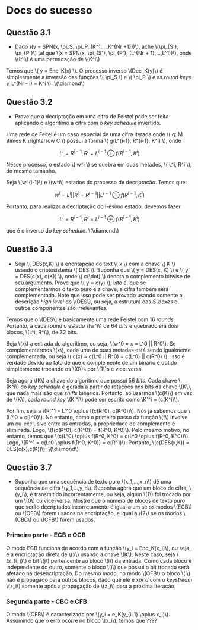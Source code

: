 # Docs do sucesso

## Questão 3.1

- Dado \\(y = SPN(x, \pi_S, \pi_P, (K^1,...,K^{Nr +1}))\\), ache \\(\pi_{S'}, \pi_{P'}\\) tal que \\(x = SPN(x, \pi_{S'}, \pi_{P'}, (L^{Nr + 1},...,L^1))\\), onde \\(L^i\\) é uma permutação de \\(K^i\\)

Temos que \\( y = Enc_K(x) \\). O processo inverso \\(Dec_K(y)\\) é simplesmente a inversão das funções \\( \pi_S \\) e \\( \pi_P \\) e as _round keys_ \\( L^(Nr - i) = K^i \\). \\(\diamond\\)

## Questão 3.2

- Prove que a decriptação em uma cifra de Feistel pode ser feita aplicando o algorítimo à cifra com o _key schedule_ invertido.

Uma rede de Feitel é um caso especial de uma cifra iterada onde \\( g: M \times K \rightarrow C \\) possui a forma \\( g(L^{i-1}, R^{i-1}, K^i) \\), onde 

$$ L^i = R^{i-1}, R^i = L^{i-1} \oplus f(R^{i-1}, K^i)$$

Nesse processo, o estado \\( w^i \\) se quebra em duas metades, \\( L^i, R^i \\), do mesmo tamanho.

Seja \\(w^{i-1}\\) e \\(w^i\\) estados do processo de decriptação. Temos que:

$$w^i = L^i || R^i = R^{i-1} || L^{i-1} \oplus f(R^{i-1}, K^i)$$

Portanto, para realizar a decriptação do i-ésimo estado, devemos fazer

$$ L^i = R^{i-1}, R^i = L^{i-1} \oplus f(R^{i-1}, K^i)$$

que é o inverso do _key schedule_. \\(\diamond\\)

## Questão 3.3

- Seja \\( DES(x,K) \\) a encritapção do text \\( x \\) com a chave \\( K \\) usando o criptosistema \\( DES \\). Suponha que \\( y = DES(x, K) \\) e \\( y' = DES(c(x), c(K)) \\), onde \\( c(\dot) \\) denota o complemento bitwise de seu argumento. Prove que \\( y'= c(y) \\), isto é, que se complementarmos o texto puro e a chave, a cifra também será complementada. Note que isso pode ser provado usando somente a descrição _high level_ do \\(DES\\), ou seja, a estrutura das _S-boxes_ e outros componentes são irrelevantes.

Temos que o \\(DES\\) é basicamente uma rede Feistel com 16 _rounds_. Portanto, a cada _round_ o estado \\(w^i\\) de 64 _bits_ é quebrado em dois blocos, \\(L^i, R^i\\), de 32 bits. 

Seja \\(x\\) a entrada do algorítimo, ou seja, \\(w^0 = x = L^0 || R^0\\). Se complementarmos \\(x\\), cada uma de suas metadas está sendo igualmente complementada, ou seja \\( c(x) = c(L^0 || R^0) = c(L^0) || c(R^0) \\). Isso é verdade devido ao fato de que o complemente de um binário é obtido simplesmente trocando os \\(0\\)s por \\(1\\)s e vice-versa.

Seja agora \\(K\\) a chave do algorítimo que possui 56 _bits_. Cada chave \\(K^i\\) do _key schedule_ é gerada a partir de rotações nos bits da chave \\(K\\), que nada mais são que _shifts_ binários. Portanto, ao usarmos \\(c(K)\\) em vez de \\(K\\), cada _round key_ \\(K'^i\\) pode ser escrito como \\K'^i = (c(K^i)\\).

Por fim, seja a \\(R'^1 = L'^0 \oplus f(c(R^0), c(K^0))\\). Nós já sabemos que \\(L'^0 = c(L^0)\\). No entanto, como o primeiro passo da função \\(f\\) involve um ou-exclusivo entre as entradas, a propriedade de complemento é eliminada. Logo, \\(f(c(R^0), c(K^0)) = f(R^0, K^0)\\). Pelo mesmo motivo, no entanto, temos que \\(c(L^0) \oplus f(R^0, K^0) = c(L^0 \oplus f(R^0, K^0))\\). Logo, \\(R'^1 = c(L^0 \oplus f(R^0, K^0)) = c(R^1)\\). Portanto, \\(c(DES(x,K)) = DES(c(x),c(K))\\). \\(\diamond\\)

## Questão 3.7

- Suponha que uma sequência de texto puro \\(x_1,...,x_n\\) dê uma sequência de cifra \\(y_1,...,y_n\\). Suponha agora que um bloco de cifra, \\(y_i\\), é transmitido incorrentamente, ou seja, algum \\(1\\) foi trocado por um \\(0\\) ou vice-versa. Mostre que o número de blocos de texto puro que serão decriptados incorretamente é igual a um se os modos \\(ECB\\) ou \\(OFB\\) forem usados na encriptação, e igual a \\(2\\) se os modos \\(CBC\\) ou \\(CFB\\) forem usados.

### Primeira parte - ECB e OCB

O modo ECB funciona de acordo com a função \\(y_i = Enc_K(x_i)\\), ou seja, é a encriptação direta de \\(x\\) usando a chave \\(K\\). Neste caso, seja \\(x_{i_j}\\) o bit \\(j\\) pertencente ao bloco \\(i\\) da entrada. Como cada bloco é independente do outro, somente o bloco \\(i\\) que possui o bit trocado será afetado na desencriptação. Do mesmo modo, no modo \\(OFB\\) o bloco \\(i\\) não é propagado para outros blocos, dado que ele é _xor'd_ com o _keystream_ \\(z_i\\) somente após a propagação de \\(z_i\\) para a próxima iteração. 

### Segunda parte - CBC e CFB

O modo \\(CFB\\) é caracterizado por \\(y_i = e_K(y_{i-1} \oplus x_i)\\). Assumindo que o erro ocorre no bloco \\(x_i\\), temos que ????
